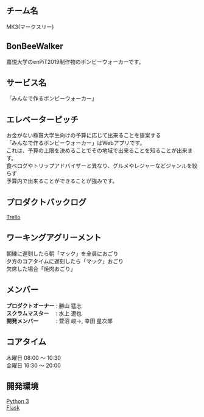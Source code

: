 ## チーム名

MK3(マークスリー)

## BonBeeWalker

嘉悦大学のenPiT2019制作物のボンビーウォーカーです。

## サービス名

「みんなで作るボンビーウォーカー」

## エレベーターピッチ

お金がない極貧大学生向けの予算に応じて出来ることを提案する<br>
「みんなで作るボンビーウォーカー」はWebアプリです。<br>
これは、予算の上限を決めることでその地域で出来ることを知ることが出来ます。<br>
食べログやトリップアドバイザーと異なり、グルメやレジャーなどジャンルを絞らず<br>
予算内で出来ることができることが強みです。<br>

## プロダクトバックログ

[Trello](https://trello.com/b/G2q3xd6O/bonbee-walker)<br>

## ワーキングアグリーメント

朝練に遅刻したら朝「マック」を全員におごり<br>
夕方のコアタイムに遅刻したら「マック」おごり<br>
欠席した場合「焼肉おごり」<br>

## メンバー
**プロダクトオーナー** : 勝山 猛志<br>
**スクラムマスター**　 : 水上 遼也<br>
**開発メンバー**　　　 : 萱沼 峻→, 幸田 星次郎<br>

## コアタイム

木曜日 08:00 〜 10:30<br>
金曜日 16:30 〜 20:00<br>

## 開発環境

[Python 3](https://www.python.org/)<br>
[Flask](https://a2c.bitbucket.io/flask/)<br>

